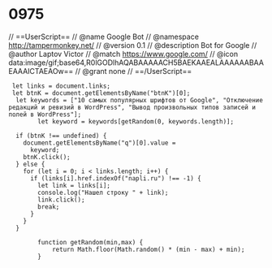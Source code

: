 # 0975
// ==UserScript==
// @name         Google Bot
// @namespace    http://tampermonkey.net/
// @version      0.1
// @description  Bot for Google
// @author       Laptov Victor
// @match        https://www.google.com/
// @icon         data:image/gif;base64,R0lGODlhAQABAAAAACH5BAEKAAEALAAAAAABAAEAAAICTAEAOw==
// @grant        none
// ==/UserScript==

     let links = document.links;
     let btnK = document.getElementsByName("btnK")[0];
	  let keywords = ["10 самых популярных шрифтов от Google", "Отключение редакций и ревизий в WordPress", "Вывод произвольных типов записей и полей в WordPress"];
			let keyword = keywords[getRandom(0, keywords.length)];

      if (btnK !== undefined) {
        document.getElementsByName("q")[0].value =
          keyword;
        btnK.click();
      } else {
        for (let i = 0; i < links.length; i++) {
          if (links[i].href.indexOf("napli.ru") !== -1) {
            let link = links[i];
            console.log("Нашел строку " + link);
            link.click();
            break;
          }
        }
      }

			function getRandom(min,max) {
				return Math.floor(Math.random() * (min - max) + min);
			}
